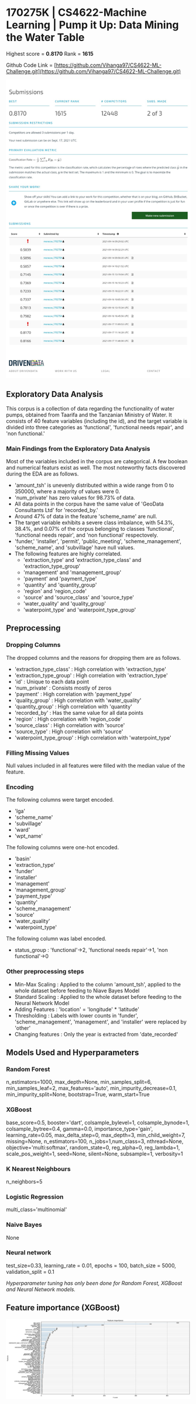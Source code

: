 # 170275K | CS4622-Machine Learning | Pump it Up: Data Mining the Water Table

Highest score = **0.8170**
Rank = **1615**

Github Code Link = [https://github.com/Vihanga97/CS4622-ML-Challenge.git](https://github.com/Vihanga97/CS4622-ML-Challenge.git)

![Submission](/images/submission.jpg)

## Exploratory Data Analysis

This corpus is a collection of data regarding the functionality of water pumps, obtained from Taarifa and the Tanzanian Ministry of Water. It consists of 40 feature variables (including the id), and the target variable is divided into three categories as 'functional', 'functional needs repair', and 'non functional.'

### Main Findings from the Exploratory Data Analysis

Most of the variables included in the corpus are categorical. A few boolean and numerical featurs exist as well. The most noteworthy facts discovered during the EDA are as follows.

- 'amount_tsh' is unevenly distributed within a wide range from 0 to 350000, where a majority of values were 0.
- 'num_private' has zero values for 98.73% of data.
- All data points in the corpus have the same value of 'GeoData Consultants Ltd' for 'recorded_by.'
- Around 47% of data in the feature 'scheme_name' are null.
- The target variable exhibits a severe class imbalance, with 54.3%, 38.4%, and 0.07% of the corpus belonging to classes 'functional', 'functional needs repair', and 'non functional' respectovely.
- 'funder,' 'installer', 'permit', 'public_meeting', 'scheme_management', 'scheme_name', and 'subvillage' have null values.
- The following features are highly correlated.
  - 'extraction_type' and 'extraction_type_class' and 'extraction_type_group'
  - 'management' and 'management_group'
  - 'payment' and 'payment_type'
  - 'quantity' and 'quantity_group'
  - 'region' and 'region_code'
  - 'source' and 'source_class' and 'source_type'
  - 'water_quality' and 'quality_group'
  - 'waterpoint_type' and 'waterpoint_type_group'

## Preprocessing

### Dropping Columns

The dropped columns and the reasons for dropping them are as follows.

- 'extraction_type_class' : High correlation with 'extraction_type'
- 'extraction_type_group' : High correlation with 'extraction_type'
- 'id' : Unique to each data point
- 'num_private' : Consists mostly of zeros
- 'payment' : High correlation with 'payment_type'
- 'quality_group' : High correlation with 'water_quality'
- 'quantity_group' : High correlation with 'quantity'
- 'recorded_by' : Has the same value for all data points
- 'region' : High correlation with 'region_code'
- 'source_class' : High correlation with 'source'
- 'source_type' : High correlation with 'source'
- 'waterpoint_type_group' : High correlation with 'waterpoint_type'

### Filling Missing Values

Null values included in all features were filled with the median value of the feature.

### Encoding

The following columns were target encoded.

- 'lga'
- 'scheme_name'
- 'subvillage'
- 'ward'
- 'wpt_name'

The following columns were one-hot encoded.

- 'basin'
- 'extraction_type'
- 'funder'
- 'installer'
- 'management'
- 'management_group'
- 'payment_type'
- 'quantity'
- 'scheme_management'
- 'source'
- 'water_quality'
- 'waterpoint_type'

The following column was label encoded.

- status_group : 'functional'->2, 'functional needs repair'->1, 'non functional'->0

### Other preprocessing steps

- Min-Max Scaling : Applied to the column 'amount_tsh', applied to the whole dataset before feeding to Niave Bayes Model
- Standard Scaling : Applied to the whole dataset before feeding to the Neural Network Model
- Adding Features : 'location' = 'longitude' \* 'latitude'
- Thresholding : Labels with lower counts in 'funder', 'scheme_management', 'management', and 'installer' were replaced by 'other'
- Changing features : Only the year is extracted from 'date_recorded'

## Models Used and Hyperparameters

### Random Forest

n_estimators=1000, max_depth=None, min_samples_split=6, min_samples_leaf=2, max_features='auto', min_impurity_decrease=0.1, min_impurity_split=None, bootstrap=True, warm_start=True

### XGBoost

base_score=0.5, booster='dart', colsample_bylevel=1, colsample_bynode=1, colsample_bytree=0.4, gamma=0.0, importance_type='gain', learning_rate=0.05, max_delta_step=0, max_depth=3, min_child_weight=7, missing=None, n_estimators=100, n_jobs=1,num_class=3, nthread=None, objective='multi:softmax', random_state=0, reg_alpha=0, reg_lambda=1, scale_pos_weight=1, seed=None, silent=None, subsample=1, verbosity=1

### K Nearest Neighbours

n_neighbors=5

### Logistic Regression

multi_class='multinomial'

### Naive Bayes

None

### Neural network

test_size=0.33, learning_rate = 0.01, epochs = 100, batch_size = 5000, validation_split = 0.1

_Hyperparameter tuning has only been done for Random Forest, XGBoost and Neural Network models._

## Feature importance (XGBoost)

![Features](/images/feature_importance.png)
